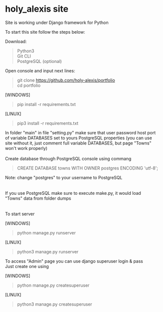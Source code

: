 # holy_alexis site

Site is working under Django framework for Python

To start this site follow the steps below:

Download:<br>
>Python3<br>
>Git CLI<br>
>PostgreSQL (optional)

Open console and input next lines: <br>
>git clone https://github.com/holy-alexis/portfolio <br>
>cd portfolio<br>

[WINDOWS]
> pip install -r requirements.txt<br>

[LINUX]
> pip3 install -r requirements.txt<br>

In folder "main" in file "setting.py" make sure that user password host port of variable DATABASES set to yours PostgreSQL properties
(you can use site without it, just comment full variable DATABASES, but page "Towns" won't work properly)<br><br>
Create database through PostgreSQL console using commang
>CREATE DATABASE towns WITH OWNER postgres ENCODING 'utf-8';<br>

Note: change "postgres" to your username to PostgreSQL
<br><br><br>
If you use PostgreSQL make sure to execute make.py, it would load "Towns" data from folder dumps
<br><br><br>
To start server<br>

[WINDOWS]
> python manage.py runserver

[LINUX]
> python3 manage.py runserver


To access "Admin" page you can use django superuser login & pass<br>
Just create one using<br>

[WINDOWS]
> python manage.py createsuperuser

[LINUX]
> python3 manage.py createsuperuser

